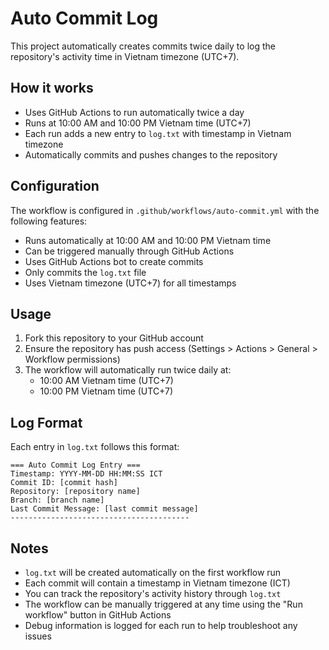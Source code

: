 # Auto Commit Log

This project automatically creates commits twice daily to log the repository's activity time in Vietnam timezone (UTC+7).

## How it works

- Uses GitHub Actions to run automatically twice a day
- Runs at 10:00 AM and 10:00 PM Vietnam time (UTC+7)
- Each run adds a new entry to `log.txt` with timestamp in Vietnam timezone
- Automatically commits and pushes changes to the repository

## Configuration

The workflow is configured in `.github/workflows/auto-commit.yml` with the following features:

- Runs automatically at 10:00 AM and 10:00 PM Vietnam time
- Can be triggered manually through GitHub Actions
- Uses GitHub Actions bot to create commits
- Only commits the `log.txt` file
- Uses Vietnam timezone (UTC+7) for all timestamps

## Usage

1. Fork this repository to your GitHub account
2. Ensure the repository has push access (Settings > Actions > General > Workflow permissions)
3. The workflow will automatically run twice daily at:
   - 10:00 AM Vietnam time (UTC+7)
   - 10:00 PM Vietnam time (UTC+7)

## Log Format

Each entry in `log.txt` follows this format:
```
=== Auto Commit Log Entry ===
Timestamp: YYYY-MM-DD HH:MM:SS ICT
Commit ID: [commit hash]
Repository: [repository name]
Branch: [branch name]
Last Commit Message: [last commit message]
----------------------------------------
```

## Notes

- `log.txt` will be created automatically on the first workflow run
- Each commit will contain a timestamp in Vietnam timezone (ICT)
- You can track the repository's activity history through `log.txt`
- The workflow can be manually triggered at any time using the "Run workflow" button in GitHub Actions
- Debug information is logged for each run to help troubleshoot any issues